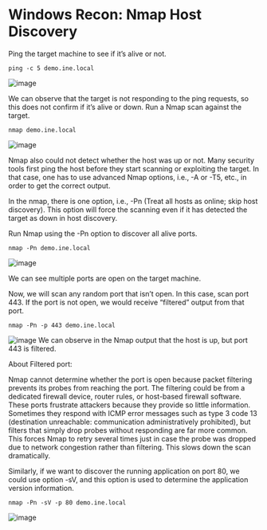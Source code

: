 # Windows Recon: Nmap Host Discovery
Ping the target machine to see if it’s alive or not.
```
ping -c 5 demo.ine.local
```
![image](https://github.com/user-attachments/assets/ade1ff62-96e5-423e-8a79-382f60324990)

We can observe that the target is not responding to the ping requests, so this does not confirm if it’s alive or down. Run a Nmap scan against the target.
```
nmap demo.ine.local
```
![image](https://github.com/user-attachments/assets/8a4bfb3a-c551-421c-b7cb-1035a22ded6c)

Nmap also could not detect whether the host was up or not. Many security tools first ping the host before they start scanning or exploiting the target. In that case, one has to use advanced Nmap options, i.e., -A or -T5, etc., in order to get the correct output.

In the nmap, there is one option, i.e., -Pn (Treat all hosts as online; skip host discovery). This option will force the scanning even if it has detected the target as down in host discovery.

Run Nmap using the -Pn option to discover all alive ports.
```
nmap -Pn demo.ine.local
```
![image](https://github.com/user-attachments/assets/dc9df96a-3a7b-4385-bea7-49e4ebe8f5b4)

We can see multiple ports are open on the target machine.

Now, we will scan any random port that isn’t open. In this case, scan port 443. If the port is not open, we would receive “filtered” output from that port.

```
nmap -Pn -p 443 demo.ine.local
```
![image](https://github.com/user-attachments/assets/8198aa1f-1633-46b9-9513-c4e38dcd404b)
We can observe in the Nmap output that the host is up, but port 443 is filtered.

About Filtered port:

Nmap cannot determine whether the port is open because packet filtering prevents its probes from reaching the port. The filtering could be from a dedicated firewall device, router rules, or host-based firewall software. These ports frustrate attackers because they provide so little information. Sometimes they respond with ICMP error messages such as type 3 code 13 (destination unreachable: communication administratively prohibited), but filters that simply drop probes without responding are far more common. This forces Nmap to retry several times just in case the probe was dropped due to network congestion rather than filtering. This slows down the scan dramatically.

Similarly, if we want to discover the running application on port 80, we could use option -sV, and this option is used to determine the application version information.
```
nmap -Pn -sV -p 80 demo.ine.local
```
![image](https://github.com/user-attachments/assets/a27712d3-e734-4495-aa72-233ffe9e68f9)



